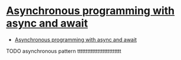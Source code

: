 # [Asynchronous programming with async and await](https://docs.microsoft.com/en-us/dotnet/csharp/programming-guide/concepts/async/)

- [Asynchronous programming with async and await](#asynchronous-programming-with-async-and-await)

























TODO asynchronous pattern tttttttttttttttttttttttttt